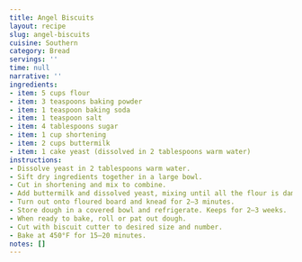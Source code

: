 ```yaml
---
title: Angel Biscuits
layout: recipe
slug: angel-biscuits
cuisine: Southern
category: Bread
servings: ''
time: null
narrative: ''
ingredients:
- item: 5 cups flour
- item: 3 teaspoons baking powder
- item: 1 teaspoon baking soda
- item: 1 teaspoon salt
- item: 4 tablespoons sugar
- item: 1 cup shortening
- item: 2 cups buttermilk
- item: 1 cake yeast (dissolved in 2 tablespoons warm water)
instructions:
- Dissolve yeast in 2 tablespoons warm water.
- Sift dry ingredients together in a large bowl.
- Cut in shortening and mix to combine.
- Add buttermilk and dissolved yeast, mixing until all the flour is dampened.
- Turn out onto floured board and knead for 2–3 minutes.
- Store dough in a covered bowl and refrigerate. Keeps for 2–3 weeks.
- When ready to bake, roll or pat out dough.
- Cut with biscuit cutter to desired size and number.
- Bake at 450°F for 15–20 minutes.
notes: []
---
```

